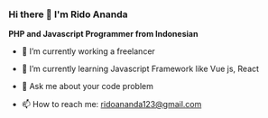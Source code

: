 ### Hi there 👋 I'm Rido Ananda


**PHP and Javascript Programmer from Indonesian**



- 🔭 I’m currently working a freelancer
- 🌱 I’m currently learning Javascript Framework like Vue js, React

- 💬 Ask me about your code problem
- 📫 How to reach me: [ridoananda123@gmail.com](mailto:ridoananda123@gmail.com)



